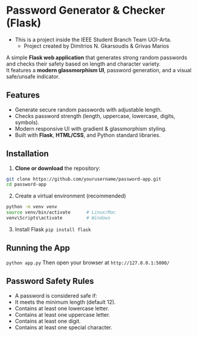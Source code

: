 # Password Generator & Checker (Flask)
- This is a project inside the IEEE Student Branch Team UOI-Arta.
  - Project created by Dimitrios N. Gkarsoudis & Grivas Marios

A simple **Flask web application** that generates strong random passwords and checks their safety based on length and character variety.  
It features a **modern glassmorphism UI**, password generation, and a visual safe/unsafe indicator.


## Features

- Generate secure random passwords with adjustable length.
- Checks password strength (length, uppercase, lowercase, digits, symbols).
- Modern responsive UI with gradient & glassmorphism styling.
- Built with **Flask**, **HTML/CSS**, and Python standard libraries.

## Installation

1. **Clone or download** the repository:
```bash
git clone https://github.com/yourusername/password-app.git
cd password-app
```
2. Create a virtual environment (recommended)
```bash
python -m venv venv
source venv/bin/activate      # Linux/Mac
venv\Scripts\activate         # Windows
```
3. Install Flask
`pip install flask`

## Running the App
`python app.py`
Then open your browser at
`http://127.0.0.1:5000/`

## Password Safety Rules
- A password is considered safe if:
- It meets the minimum length (default 12).
- Contains at least one lowercase letter.
- Contains at least one uppercase letter.
- Contains at least one digit.
- Contains at least one special character.


